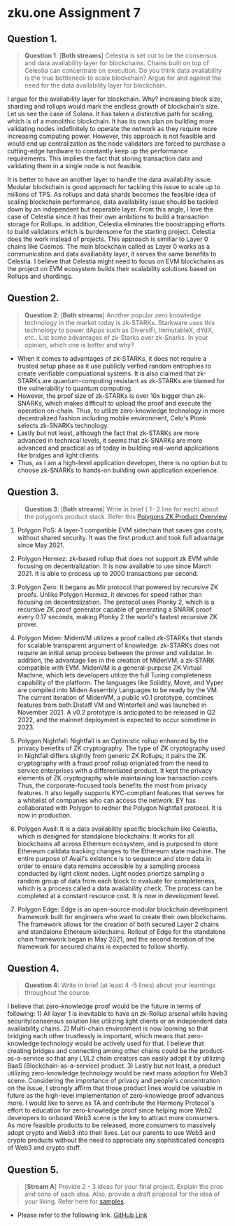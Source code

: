 # zku.one Assignment 7

## Question 1.

> **Question 1**: [**Both streams**] Celestia is set out to be the consensus and data availability layer for blockchains. Chains built on top of Celestia can concentrate on execution. Do you think data availability is the true bottleneck to scale blockchain? Argue for and against the need for the data availability layer for blockchain.

I argue for the availability layer for blockchain. Why? increasing block size, sharding and rollups would mark the endless growth of blockchain's size. Let us see the case of Solana. It has taken a distinctive path for scaling, which is of a monolithic blockchain. It has its own plan on building more validating nodes indefinitely to operate the network as they require more increasing computing power. However, this approach is not feasible and would end up centralization as the node validators are forced to purchase a cutting-edge hardware to constantly keep up the performance requirements. This implies the fact that storing transaction data and validating them in a single node is not feasible.

It is better to have an another layer to handle the data availability issue. Modular blockchain is good approach for tackling this issue to scale up to millions of TPS. As rollups and data shards becomes the feasible idea of scaling blockchain performance, data availability issue should be tackled down by an independent but seperable layer. From this angle, I love the case of Celestia since it has their own ambitions to build a transaction storage for Rollups. In addition, Celestia eliminates the boostrapping efforts to build validators which is burdensome for the starting project. Celestia does the work instead of projects. This approach is similiar to Layer 0 chains like Cosmos. The main blockchain called as Layer 0 works as a communication and data availiability layer, it serves the same benefits to Celestia. I believe that Celestia might need to focus on EVM blockchains as the project on EVM ecosystem builds their scalability solutions based on Rollups and shardings.

## Question 2.

> **Question 2**: [**Both streams**] Another popular zero knowledge technology in the market today is zk-STARKs. Starkware uses this technology to power dApps such as DiversiFi, ImmutableX, dYdX, etc.. List some advantages of zk-Starks over zk-Snarks. In your opinion, which one is better and why?

* When it comes to advantages of zk-STARKs, it does not require a trusted setup phase as it use publicly verfied random entrophies to create verifiable compuational systems. It is also claimed that zk-STARKs are quantum-computing resistant as zk-STARKs are blamed for the vulnerability to quantum computing.
* However, the proof size of zk-STARKs is over 10x bigger than zk-SNARKs, which makes difficult to upload the proof and execute the operation on-chain. Thus, to utilize zero-knowledge technology in more decentralized fashion including mobile environment, Celo's Plonk selects zk-SNARKs technology.
* Lastly but not least, although the fact that zk-STARKs are more advanced in technical levels, it seems that zk-SNARKs are more advanced and practical as of today in building real-world applications like bridges and light clients.
* Thus, as I am a high-level application developer, there is no option but to choose zk-SNARKs to hands-on building own application experience.

## Question 3.

> **Question 3**: [**Both streams**] Write in brief ( 1- 2 line for each) about the polygon’s product stack. Refer this [Polygons ZK Product Overview](https://messari.io/article/polygon-a-multi-sided-approach-to-zk-scaling)

1. Polygon PoS: A layer-1 compatible EVM sidechain that saves gas costs, without shared security. It was the first product and took full advantage since May 2021.
2. Polygon Hermez: zk-based rollup that does not support zk EVM while focusing on decentralization. It is now available to use since March 2021. It is able to process up to 2000 transactions per second.

3. Polygon Zero: It begans as Mir protocol that powered by recursive ZK proofs. Unlike Polygon Hermez, it devotes for speed rather than focusing on decentralization. The protocol uses Plonky 2, which is a recursive ZK proof generator capable of generating a SNARK proof every 0.17 seconds, making Plonky 2 the world's fastest recursive ZK prover.
4. Polygon Miden: MidenVM utilizes a proof called zk-STARKs that stands for scalable transparent argument of knowledge. zk-STARKs does not require an initial setup process between the prover and validator. In addition, the advantage lies in the creation of MidenVM, a zk-STARK compatible with EVM. MidenVM is a general-purpose ZK Virtual Machine, which lets developers utilize the full Turing completeness capability of the platform. The languages like Solidity, Move, and Vyper are compiled into Miden Assembly Languages to be ready by the VM. The current iteration of MidenVM, a public v0.1 prototype, combines features from both Distaff VM and Winterfell and was launched in November 2021. A v0.2 prototype is anticipated to be released in Q2 2022, and the mainnet deployment is expected to occur sometime in 2023.

5. Polygon Nightfall: Nightfall is an Optimistic rollup enhanced by the privacy benefits of ZK cryptography. The type of ZK cryptography used in Nightfall differs slightly from generic ZK Rollups; it pairs the ZK cryptography with a fraud proof rollup origniated from the need to service enterprises with a differentiated product. It kept the privacy elements of ZK cryptography while maintaining low transaction costs. Thus, the corporate-focused tools benefits the most from privacy features. It also legally supports KYC-compliant features that serves for a whitelist of companies who can access the network. EY has collaborated with Polygon to redner the Polygon Nightfall protocol. It is now in production.
6. Polygon Avail: It is a data availability specific blockchain like Celestia, which is designed for standalone blockchains. It works for all blockchains all across Ethereum ecosystem, and is purposed to store Ethereum calldata tracking changes to the Ethereum state machine. The entire purpose of Avail's existence is to sequence and store data in order to ensure data remains accessible by a sampling process conducted by light client nodes. Light nodes priortize sampling a random group of data from each block to evaluate for completeness, which is a process called a data availability check. The process can be completed at a constant resource cost. It is now in development level.
7. Polygon Edge: Edge is an open-source modular blockchain development framework built for engineers who want to create their own blockchains. The framework allows for the creation of both secured Layer 2 chains and standalone Ethereum sidechains. Rollout of Edge for the standalone chain framework began in May 2021, and the second iteration of the framework for secured chains is expected to follow shortly.

## Question 4.

> **Question 4:** Write in brief (at least 4 -5 lines) about your learnings throughout the course.

I believe that zero-knowledge proof would be the future in terms of following: 1) All layer 1 is inevitable to have an zk-Rollup arsenal while having security/consensus solution like utilizing light clients or an independent data availiability chains. 2) Multi-chain environment is now looming so that bridging each other trustlessly is important, which means that zero-knowledge technology would be actively used for that. I believe that creating bridges and connecting among other chains could be the product-as-a-service so that any L1/L2 chain creators can easily adopt it by utilizing BaaS (Blockchain-as-a-service) product. 3) Lastly but not least, a product utilizing zero-knowledge technology would be next mass adoption for Web3 scene. Considering the importance of privacy and people's concentration on the issue, I strongly affirm that those product lines would be valuable in future as the high-level implementation of zero-knowledge proof advances more. I would like to serve as TA and contribute the Harmony Protocol's effort to education for zero-knowledge proof since helping more Web2 developers to onboard Web3 scene is the key to attract more consumers. As more feasible products to be released, more consumers to massively adopt crypto and Web3 into their lives. Let our parents to use Web3 and crypto products without the need to appreciate any sophisticated concepts of Web3 and crypto stuff.

## Question 5.

> [**Stream A**] Provide 2 - 3 ideas for your final project. Explain the pros and cons of each idea. Also, provide a draft proposal for the idea of your liking. Refer here for [samples](https://talk.harmony.one/c/funding-proposals/zkdao/84).

* Please refer to the following link. [GitHub Link](https://github.com/jypthemiracle/zkIdentity)